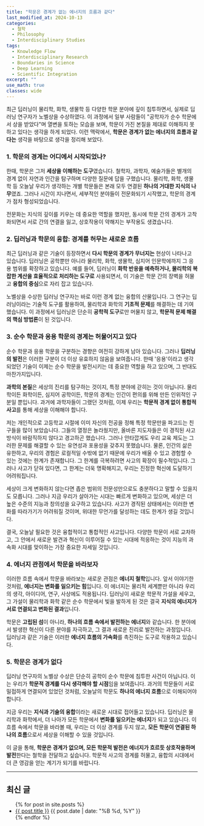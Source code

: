 ```yaml
---
title: "학문은 경계가 없는 에너지의 흐름과 같다"
last_modified_at: 2024-10-13
categories:
  - 철학
  - Philosophy
  - Interdisciplinary Studies
tags:
  - Knowledge Flow
  - Interdisciplinary Research
  - Boundaries in Science
  - Deep Learning
  - Scientific Integration
excerpt: ""
use_math: true
classes: wide
---
```



최근 딥러닝이 물리학, 화학, 생물학 등 다양한 학문 분야에 깊이 침투하면서, 실제로 딥러닝 연구자가 노벨상을 수상하였다. 이 과정에서 일부 사람들이 "공학자가 순수 학문에서 상을 받았다"며 열변을 토하는 모습을 보며, 학문이 가진 본질을 제대로 이해하지 못하고 있다는 생각을 하게 되었다. 이런 맥락에서, **학문은 경계가 없는 에너지의 흐름과 같다는** 생각을 바탕으로 생각을 정리해 보았다.

### **1. 학문의 경계는 어디에서 시작되었나?**

한때, 학문은 그저 **세상을 이해하는 도구**였습니다. 철학자, 과학자, 예술가들은 별개의 경계 없이 자연과 인간을 탐구하며 다양한 질문에 답을 구했습니다. 물리학, 화학, 생물학 등 오늘날 우리가 생각하는 개별 학문들은 본래 모두 연결된 **하나의 거대한 지식의 나무**였죠. 그러나 시간이 지나면서, 세부적인 분야들이 전문화되기 시작했고, 학문의 경계가 점차 형성되었습니다.

전문화는 지식의 깊이를 키우는 데 중요한 역할을 했지만, 동시에 학문 간의 경계가 고착화되면서 서로 간의 연결을 잃고, 상호작용이 약해지는 부작용도 생겼습니다.

### **2. 딥러닝과 학문의 융합: 경계를 허무는 새로운 흐름**

최근 딥러닝과 같은 기술이 등장하면서 **다시 학문의 경계가 무너지는** 현상이 나타나고 있습니다. 딥러닝은 공학뿐만 아니라 물리학, 화학, 생물학, 심지어 인문학에까지 그 응용 범위를 확장하고 있습니다. 예를 들어, 딥러닝이 **화학 반응을 예측하거나, 물리학의 복잡한 계산을 효율적으로 처리하는 도구로** 사용되면서, 이 기술은 학문 간의 장벽을 허물고 **융합의 중심**으로 자리 잡고 있습니다.

노벨상을 수상한 딥러닝 연구자는 바로 이런 경계 없는 융합의 산물입니다. 그 연구는 딥러닝이라는 기술적 도구를 활용하여, 물리학과 화학의 **기초적 문제**를 해결하는 데 기여했습니다. 이 과정에서 딥러닝은 단순히 **공학적 도구**로만 머물지 않고, **학문적 문제 해결의 핵심 방법론**이 된 것입니다.

### **3. 순수 학문과 응용 학문의 경계는 허물어지고 있다**

순수 학문과 응용 학문을 구분하는 경향은 여전히 강하게 남아 있습니다. 그러나 **딥러닝의 발전**은 이러한 구분이 더 이상 유효하지 않음을 보여줍니다. 한때 '응용'이라고 생각되었던 기술이 이제는 순수 학문을 발전시키는 데 중요한 역할을 하고 있으며, 그 반대도 마찬가지입니다.

**과학의 본질**은 세상의 진리를 탐구하는 것이지, 특정 분야에 갇히는 것이 아닙니다. 물리학이든 화학이든, 심지어 공학이든, 학문의 경계는 인간이 편의를 위해 만든 인위적인 구분일 뿐입니다. 과거에 과학자들이 그랬던 것처럼, 이제 우리는 **학문적 경계 없이 통합적 사고**를 통해 세상을 이해해야 합니다.

저는 개인적으로 고등학교 시절에 이미 자신의 전공을 정해 특정 학문만을 파고드는 친구들을 많이 보았습니다. 그들의 열정은 놀라웠지만, 올바른 지도자들은 이 경직된 사고방식이 바람직하지 않다고 경고하곤 했습니다. 그러나 안타깝게도 우리 교육 제도는 그러한 문제를 해결할 수 있는 유연성과 포용성을 갖추지 못했습니다. 물론, 인간의 삶은 유한하고, 우리의 경험은 로컬적일 수밖에 없기 때문에 우리가 배울 수 있고 경험할 수 있는 것에는 한계가 존재합니다. 그 한계를 극복하려면 사고의 확장이 필수적입니다. 그러나 사고가 닫혀 있다면, 그 한계는 더욱 명확해지고, 우리는 진정한 혁신에 도달하기 어려워집니다.

세상이 크게 변화하지 않는다면 좁은 범위의 전문성만으로도 충분하다고 말할 수 있을지도 모릅니다. 그러나 지금 우리가 살아가는 시대는 빠르게 변화하고 있으며, 세상은 더 높은 수준의 지능과 창의성을 요구하고 있습니다. 사고가 경직된 상태에서는 이러한 변화를 따라가기가 어려워질 것이며, 위대한 무언가를 달성하는 데도 한계가 생길 것입니다.

결국, 오늘날 필요한 것은 융합적이고 통합적인 사고입니다. 다양한 학문이 서로 교차하고, 그 안에서 새로운 발견과 혁신이 이루어질 수 있는 시대에 적응하는 것이 지능의 과속화 시대를 맞이하는 가장 중요한 자세일 것입니다.

### **4. 에너지 관점에서 학문을 바라보자**

이러한 흐름 속에서 학문을 바라보는 새로운 관점은 **에너지 철학**입니다. 앞서 이야기한 것처럼, **에너지는 변화를 일으키는 힘**입니다. 이 에너지는 물리적 세계뿐만 아니라 우리의 생각, 아이디어, 연구, 사상에도 적용됩니다. 딥러닝이 새로운 학문적 가설을 세우고, 그 가설이 물리학과 화학 같은 순수 학문에서 빛을 발하게 된 것은 결국 **지식의 에너지가 서로 연결되고 변화된 결과**입니다.

학문은 **고립된 섬**이 아니라, **하나의 흐름 속에서 발전하는 에너지**와 같습니다. 한 분야에서 발생한 혁신이 다른 분야를 자극하고, 그 결과 새로운 진리로 발전하는 과정입니다. 딥러닝과 같은 기술은 이러한 **에너지 흐름의 가속화**를 촉진하는 도구로 작용하고 있습니다.

### **5. 학문은 경계가 없다**

딥러닝 연구자의 노벨상 수상은 단순히 공학이 순수 학문에 침투한 사건이 아닙니다. 이는 우리가 **학문적 경계를 다시 생각해야 할 시점**임을 보여줍니다. 과거의 학문들이 서로 밀접하게 연결되어 있었던 것처럼, 오늘날의 학문도 **하나의 에너지 흐름**으로 이해되어야 합니다.

지금 우리는 **지식과 기술의 융합**이라는 새로운 시대로 접어들고 있습니다. 딥러닝은 물리학과 화학에서, 더 나아가 모든 학문에서 **변화를 일으키는 에너지**가 되고 있습니다. 이 흐름 속에서 학문을 바라볼 때, 우리는 더 이상 경계를 두지 않고, **모든 학문이 연결된 하나의 흐름**으로서 세상을 이해할 수 있을 것입니다.

이 글을 통해, **학문은 경계가 없으며, 모든 학문적 발전은 에너지가 흐르듯 상호작용하며 발전**한다는 철학을 전달하고 싶습니다. 학문적 사고의 경계를 허물고, 융합의 시대에서 더 큰 영감을 얻는 계기가 되기를 바랍니다.

---

## 최신 글
<ul>
  {% for post in site.posts %}
    <li>
      <a href="{{ post.url }}">{{ post.title }}</a>
      <span>{{ post.date | date: "%B %d, %Y" }}</span>
    </li>
  {% endfor %}
</ul>